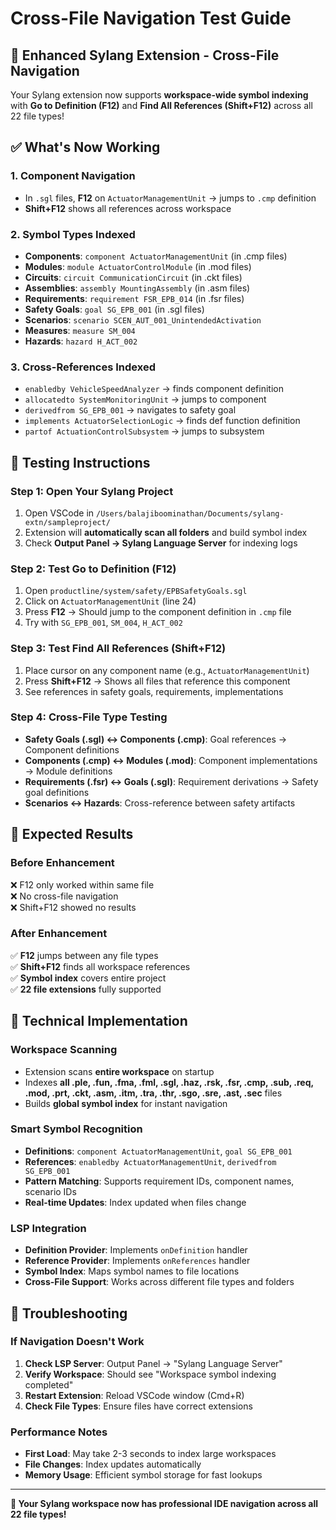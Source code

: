 # Cross-File Navigation Test Guide

## 🚀 **Enhanced Sylang Extension - Cross-File Navigation**

Your Sylang extension now supports **workspace-wide symbol indexing** with **Go to Definition (F12)** and **Find All References (Shift+F12)** across all 22 file types!

## **✅ What's Now Working**

### **1. Component Navigation**
- In `.sgl` files, **F12** on `ActuatorManagementUnit` → jumps to `.cmp` definition
- **Shift+F12** shows all references across workspace

### **2. Symbol Types Indexed**
- **Components**: `component ActuatorManagementUnit` (in .cmp files)
- **Modules**: `module ActuatorControlModule` (in .mod files)  
- **Circuits**: `circuit CommunicationCircuit` (in .ckt files)
- **Assemblies**: `assembly MountingAssembly` (in .asm files)
- **Requirements**: `requirement FSR_EPB_014` (in .fsr files)
- **Safety Goals**: `goal SG_EPB_001` (in .sgl files)
- **Scenarios**: `scenario SCEN_AUT_001_UnintendedActivation`
- **Measures**: `measure SM_004`
- **Hazards**: `hazard H_ACT_002`

### **3. Cross-References Indexed**
- `enabledby VehicleSpeedAnalyzer` → finds component definition
- `allocatedto SystemMonitoringUnit` → jumps to component
- `derivedfrom SG_EPB_001` → navigates to safety goal
- `implements ActuatorSelectionLogic` → finds def function definition
- `partof ActuationControlSubsystem` → jumps to subsystem

## **🧪 Testing Instructions**

### **Step 1: Open Your Sylang Project**
1. Open VSCode in `/Users/balajiboominathan/Documents/sylang-extn/sampleproject/`
2. Extension will **automatically scan all folders** and build symbol index
3. Check **Output Panel → Sylang Language Server** for indexing logs

### **Step 2: Test Go to Definition (F12)**
1. Open `productline/system/safety/EPBSafetyGoals.sgl`
2. Click on `ActuatorManagementUnit` (line 24)
3. Press **F12** → Should jump to the component definition in `.cmp` file
4. Try with `SG_EPB_001`, `SM_004`, `H_ACT_002`

### **Step 3: Test Find All References (Shift+F12)**
1. Place cursor on any component name (e.g., `ActuatorManagementUnit`)
2. Press **Shift+F12** → Shows all files that reference this component
3. See references in safety goals, requirements, implementations

### **Step 4: Cross-File Type Testing**
- **Safety Goals (.sgl) ↔ Components (.cmp)**: Goal references → Component definitions
- **Components (.cmp) ↔ Modules (.mod)**: Component implementations → Module definitions  
- **Requirements (.fsr) ↔ Goals (.sgl)**: Requirement derivations → Safety goal definitions
- **Scenarios ↔ Hazards**: Cross-reference between safety artifacts

## **🎯 Expected Results**

### **Before Enhancement**
❌ F12 only worked within same file  
❌ No cross-file navigation  
❌ Shift+F12 showed no results  

### **After Enhancement**  
✅ **F12** jumps between any file types  
✅ **Shift+F12** finds all workspace references  
✅ **Symbol index** covers entire project  
✅ **22 file extensions** fully supported  

## **🔧 Technical Implementation**

### **Workspace Scanning**
- Extension scans **entire workspace** on startup
- Indexes **all .ple, .fun, .fma, .fml, .sgl, .haz, .rsk, .fsr, .cmp, .sub, .req, .mod, .prt, .ckt, .asm, .itm, .tra, .thr, .sgo, .sre, .ast, .sec** files
- Builds **global symbol index** for instant navigation

### **Smart Symbol Recognition**
- **Definitions**: `component ActuatorManagementUnit`, `goal SG_EPB_001`
- **References**: `enabledby ActuatorManagementUnit`, `derivedfrom SG_EPB_001`
- **Pattern Matching**: Supports requirement IDs, component names, scenario IDs
- **Real-time Updates**: Index updated when files change

### **LSP Integration**
- **Definition Provider**: Implements `onDefinition` handler
- **Reference Provider**: Implements `onReferences` handler  
- **Symbol Index**: Maps symbol names to file locations
- **Cross-File Support**: Works across different file types and folders

## **🐛 Troubleshooting**

### **If Navigation Doesn't Work**
1. **Check LSP Server**: Output Panel → "Sylang Language Server"
2. **Verify Workspace**: Should see "Workspace symbol indexing completed"
3. **Restart Extension**: Reload VSCode window (Cmd+R)
4. **Check File Types**: Ensure files have correct extensions

### **Performance Notes**
- **First Load**: May take 2-3 seconds to index large workspaces
- **File Changes**: Index updates automatically  
- **Memory Usage**: Efficient symbol storage for fast lookups

---

**🎉 Your Sylang workspace now has professional IDE navigation across all 22 file types!** 